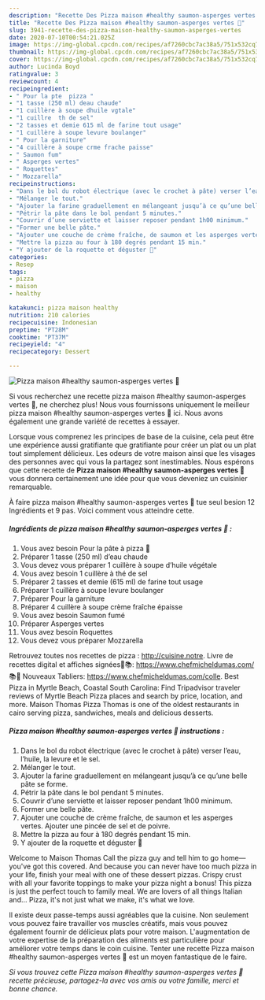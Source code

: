 ```yaml
---
description: "Recette Des Pizza maison #healthy saumon-asperges vertes 🌱"
title: "Recette Des Pizza maison #healthy saumon-asperges vertes 🌱"
slug: 3941-recette-des-pizza-maison-healthy-saumon-asperges-vertes
date: 2020-07-10T00:54:21.025Z
image: https://img-global.cpcdn.com/recipes/af7260cbc7ac38a5/751x532cq70/pizza-maison-healthy-saumon-asperges-vertes-🌱-photo-principale-de-la-recette.jpg
thumbnail: https://img-global.cpcdn.com/recipes/af7260cbc7ac38a5/751x532cq70/pizza-maison-healthy-saumon-asperges-vertes-🌱-photo-principale-de-la-recette.jpg
cover: https://img-global.cpcdn.com/recipes/af7260cbc7ac38a5/751x532cq70/pizza-maison-healthy-saumon-asperges-vertes-🌱-photo-principale-de-la-recette.jpg
author: Lucinda Boyd
ratingvalue: 3
reviewcount: 4
recipeingredient:
- " Pour la pte  pizza "
- "1 tasse (250 ml) deau chaude"
- "1 cuillère à soupe dhuile vgtale"
- "1 cuillre  th de sel"
- "2 tasses et demie 615 ml de farine tout usage"
- "1 cuillère à soupe levure boulanger"
- " Pour la garniture"
- "4 cuillère à soupe crme frache paisse"
- " Saumon fum"
- " Asperges vertes"
- " Roquettes"
- " Mozzarella"
recipeinstructions:
- "Dans le bol du robot électrique (avec le crochet à pâte) verser l’eau, l’huile, la levure et le sel."
- "Mélanger le tout."
- "Ajouter la farine graduellement en mélangeant jusqu’à ce qu’une belle pâte se forme."
- "Pétrir la pâte dans le bol pendant 5 minutes."
- "Couvrir d’une serviette et laisser reposer pendant 1h00 minimum."
- "Former une belle pâte."
- "Ajouter une couche de crème fraîche, de saumon et les asperges vertes. Ajouter une pincée de sel et de poivre."
- "Mettre la pizza au four à 180 degrés pendant 15 min."
- "Y ajouter de la roquette et déguster 🍴"
categories:
- Resep
tags:
- pizza
- maison
- healthy

katakunci: pizza maison healthy 
nutrition: 210 calories
recipecuisine: Indonesian
preptime: "PT28M"
cooktime: "PT37M"
recipeyield: "4"
recipecategory: Dessert

---
```



![Pizza maison #healthy saumon-asperges vertes 🌱](https://img-global.cpcdn.com/recipes/af7260cbc7ac38a5/751x532cq70/pizza-maison-healthy-saumon-asperges-vertes-🌱-photo-principale-de-la-recette.jpg)

Si vous recherchez une recette pizza maison #healthy saumon-asperges vertes 🌱, ne cherchez plus! Nous vous fournissons uniquement le meilleur pizza maison #healthy saumon-asperges vertes 🌱 ici. Nous avons également une grande variété de recettes à essayer.

Lorsque vous comprenez les principes de base de la cuisine, cela peut être une expérience aussi gratifiante que gratifiante pour créer un plat ou un plat tout simplement délicieux. Les odeurs de votre maison ainsi que les visages des personnes avec qui vous la partagez sont inestimables. Nous espérons que cette recette de <strong> Pizza maison #healthy saumon-asperges vertes 🌱 </strong> vous donnera certainement une idée pour que vous deveniez un cuisinier remarquable.

<!--inarticleads1-->

À faire pizza maison #healthy saumon-asperges vertes 🌱 tue seul besion 12 Ingrédients et 9 pas. Voici comment vous atteindre cette.

##### Ingrédients de pizza maison #healthy saumon-asperges vertes 🌱 :

1. Vous avez besoin  Pour la pâte à pizza 🍕
1. Préparer 1 tasse (250 ml) d’eau chaude
1. Vous devez vous préparer 1 cuillère à soupe d’huile végétale
1. Vous avez besoin 1 cuillère à thé de sel
1. Préparer 2 tasses et demie (615 ml) de farine tout usage
1. Préparer 1 cuillère à soupe levure boulanger
1. Préparer  Pour la garniture
1. Préparer 4 cuillère à soupe crème fraîche épaisse
1. Vous avez besoin  Saumon fumé
1. Préparer  Asperges vertes
1. Vous avez besoin  Roquettes
1. Vous devez vous préparer  Mozzarella


Retrouvez toutes nos recettes de pizza : http://cuisine.notre. Livre de recettes digital et affiches signées📖📚: https://www.chefmicheldumas.com/ 📚📖 Nouveaux Tabliers: https://www.chefmicheldumas.com/colle. Best Pizza in Myrtle Beach, Coastal South Carolina: Find Tripadvisor traveler reviews of Myrtle Beach Pizza places and search by price, location, and more. Maison Thomas Pizza Thomas is one of the oldest restaurants in cairo serving pizza, sandwiches, meals and delicious desserts. 

<!--inarticleads2-->

##### Pizza maison #healthy saumon-asperges vertes 🌱 instructions :

1. Dans le bol du robot électrique (avec le crochet à pâte) verser l’eau, l’huile, la levure et le sel.
1. Mélanger le tout.
1. Ajouter la farine graduellement en mélangeant jusqu’à ce qu’une belle pâte se forme.
1. Pétrir la pâte dans le bol pendant 5 minutes.
1. Couvrir d’une serviette et laisser reposer pendant 1h00 minimum.
1. Former une belle pâte.
1. Ajouter une couche de crème fraîche, de saumon et les asperges vertes. Ajouter une pincée de sel et de poivre.
1. Mettre la pizza au four à 180 degrés pendant 15 min.
1. Y ajouter de la roquette et déguster 🍴


Welcome to Maison Thomas Call the pizza guy and tell him to go home—you&#39;ve got this covered. And because you can never have too much pizza in your life, finish your meal with one of these dessert pizzas. Crispy crust with all your favorite toppings to make your pizza night a bonus! This pizza is just the perfect touch to family meal. We are lovers of all things Italian and… Pizza, it&#39;s not just what we make, it&#39;s what we love. 

<!--inarticleads1-->

<p>
Il existe deux passe-temps aussi agréables que la cuisine. Non seulement vous pouvez faire travailler vos muscles créatifs, mais vous pouvez également fournir de délicieux plats pour votre maison. L'augmentation de votre expertise de la préparation des aliments est particulière pour améliorer votre temps dans le coin cuisine. Tenter une recette Pizza maison #healthy saumon-asperges vertes 🌱 est un moyen fantastique de le faire.
</p>

<p>
<i>Si vous trouvez cette Pizza maison #healthy saumon-asperges vertes 🌱 recette précieuse, partagez-la avec vos amis ou votre famille, merci et bonne chance.</i>
</p>
